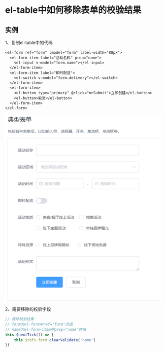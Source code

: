 # el-table中如何移除表单的校验结果

## 实例

1、复制el-table中的代码

```vue
<el-form ref="form" :model="form" label-width="80px">
  <el-form-item label="活动名称" prop="name">
    <el-input v-model="form.name"></el-input>
  </el-form-item>
  <el-form-item label="即时配送">
    <el-switch v-model="form.delivery"></el-switch>
  </el-form-item>
  <el-form-item>
    <el-button type="primary" @click="onSubmit">立即创建</el-button>
    <el-button>取消</el-button>
  </el-form-item>
</el-form>
```

![image-20240716170049764](Elementui中如何移除表单的校验结果/image-20240716170049764.png)

2、需要移除的校验字段

```js
// 移除校验结果
// form为el-form中ref="form"的值
// name为el-form-item中prop="name"的值
this.$nextTick(() => {
	this.$refs.form.clearValidate('name')
})
```

